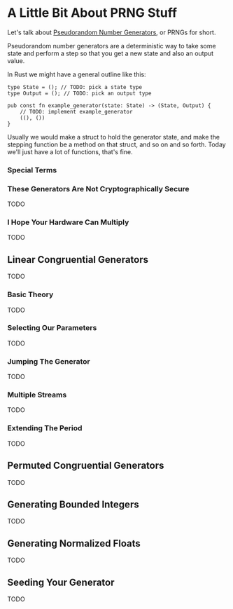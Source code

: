 # A Little Bit About PRNG Stuff

Let's talk about [Pseudorandom Number Generators][wp-prng], or PRNGs for short.

Pseudorandom number generators are a deterministic way to take some state and perform a step so that you get a new state and also an output value.

In Rust we might have a general outline like this:
```rust=
type State = (); // TODO: pick a state type
type Output = (); // TODO: pick an output type

pub const fn example_generator(state: State) -> (State, Output) {
    // TODO: implement example_generator
    ((), ())
}
```

Usually we would make a struct to hold the generator state, and make the stepping function be a method on that struct, and so on and so forth. Today we'll just have a lot of functions, that's fine.

### Special Terms



### These Generators Are Not Cryptographically Secure

TODO

### I Hope Your Hardware Can Multiply

TODO

## Linear Congruential Generators

TODO

### Basic Theory

TODO

### Selecting Our Parameters

TODO

### Jumping The Generator

TODO

### Multiple Streams

TODO

### Extending The Period

TODO

## Permuted Congruential Generators

TODO

## Generating Bounded Integers

TODO

## Generating Normalized Floats

TODO

## Seeding Your Generator

TODO

<!-- Links -->

[wp-prng]: https://en.wikipedia.org/wiki/Pseudorandom_number_generator
[wp-lcg]: https://en.wikipedia.org/wiki/Linear_congruential_generator
[wp-pcg]: https://en.wikipedia.org/wiki/Permuted_congruential_generator
[wp-xorshift]: https://en.wikipedia.org/wiki/Xorshift
